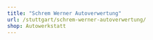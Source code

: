 ```yaml
---
title: "Schrem Werner Autoverwertung"
url: /stuttgart/schrem-werner-autoverwertung/
shop: Autowerkstatt
---
```

